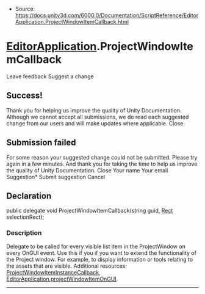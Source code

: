 * Source: https://docs.unity3d.com/6000.0/Documentation/ScriptReference/EditorApplication.ProjectWindowItemCallback.html

#  [EditorApplication](https://docs.unity3d.com/6000.0/Documentation/ScriptReference/EditorApplication.html).ProjectWindowItemCallback
Leave feedback
Suggest a change
## Success!
Thank you for helping us improve the quality of Unity Documentation. Although we cannot accept all submissions, we do read each suggested change from our users and will make updates where applicable.
Close
## Submission failed
For some reason your suggested change could not be submitted. Please <a>try again</a> in a few minutes. And thank you for taking the time to help us improve the quality of Unity Documentation.
Close
Your name Your email Suggestion* Submit suggestion
Cancel
## Declaration
public delegate void ProjectWindowItemCallback(string guid, [Rect](https://docs.unity3d.com/6000.0/Documentation/ScriptReference/Rect.html) selectionRect); 
### Description
Delegate to be called for every visible list item in the ProjectWindow on every OnGUI event. Use this if you if you want to extend the functionality of the Project window. For example, to display information or tools relating to the assets that are visible.
Additional resources: [ProjectWindowItemInstanceCallback](https://docs.unity3d.com/6000.0/Documentation/ScriptReference/EditorApplication.ProjectWindowItemInstanceCallback.html), [EditorApplication.projectWindowItemOnGUI](https://docs.unity3d.com/6000.0/Documentation/ScriptReference/EditorApplication-projectWindowItemOnGUI.html).
* * *
